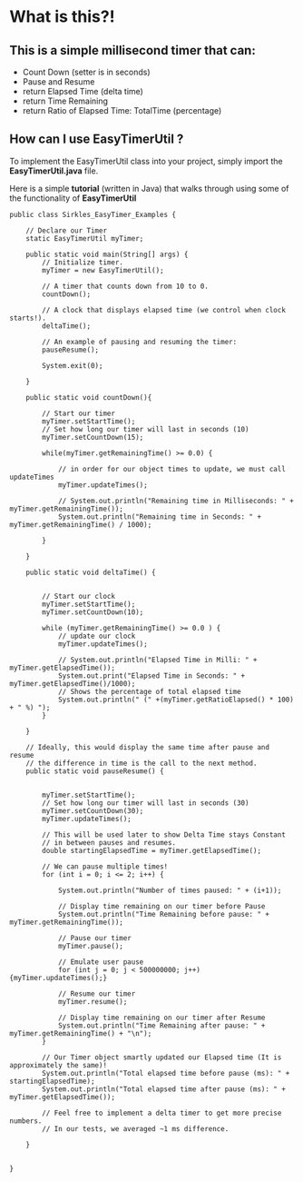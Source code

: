 # What is this?! #

## This is a simple millisecond timer that can: ##

* Count Down (setter is in seconds)
* Pause and Resume
* return Elapsed Time (delta time)
* return Time Remaining
* return Ratio of Elapsed Time: TotalTime (percentage)


## How can I use EasyTimerUtil ? ##

To implement the EasyTimerUtil class into your project, simply import the **EasyTimerUtil.java** file.

Here is a simple **tutorial** (written in Java) that walks through using some of the functionality of **EasyTimerUtil**

```
public class Sirkles_EasyTimer_Examples {

	// Declare our Timer
	static EasyTimerUtil myTimer;

	public static void main(String[] args) {
		// Initialize timer.
		myTimer = new EasyTimerUtil();

		// A timer that counts down from 10 to 0.
		countDown();

		// A clock that displays elapsed time (we control when clock starts!).
		deltaTime();

		// An example of pausing and resuming the timer:
		pauseResume(); 

		System.exit(0);

	}

	public static void countDown(){

		// Start our timer
		myTimer.setStartTime();
		// Set how long our timer will last in seconds (10)
		myTimer.setCountDown(15);

		while(myTimer.getRemainingTime() >= 0.0) {

			// in order for our object times to update, we must call updateTimes
			myTimer.updateTimes();

			// System.out.println("Remaining time in Milliseconds: " + myTimer.getRemainingTime());
			System.out.println("Remaining time in Seconds: " + myTimer.getRemainingTime() / 1000);

		}

	}

	public static void deltaTime() {

		
		// Start our clock
		myTimer.setStartTime();
		myTimer.setCountDown(10);

		while (myTimer.getRemainingTime() >= 0.0 ) {
			// update our clock
			myTimer.updateTimes();

			// System.out.println("Elapsed Time in Milli: " + myTimer.getElapsedTime());
			System.out.print("Elapsed Time in Seconds: " + myTimer.getElapsedTime()/1000);
			// Shows the percentage of total elapsed time
			System.out.println(" (" +(myTimer.getRatioElapsed() * 100) + " %) ");
		}

	}

	// Ideally, this would display the same time after pause and resume
	// the difference in time is the call to the next method.
	public static void pauseResume() { 


		myTimer.setStartTime();
		// Set how long our timer will last in seconds (30)
		myTimer.setCountDown(30);
		myTimer.updateTimes();

		// This will be used later to show Delta Time stays Constant 
		// in between pauses and resumes.
		double startingElapsedTime = myTimer.getElapsedTime();

		// We can pause multiple times!
		for (int i = 0; i <= 2; i++) { 

			System.out.println("Number of times paused: " + (i+1));

			// Display time remaining on our timer before Pause
			System.out.println("Time Remaining before pause: " + myTimer.getRemainingTime());

			// Pause our timer
			myTimer.pause();	

			// Emulate user pause
			for (int j = 0; j < 500000000; j++){myTimer.updateTimes();}

			// Resume our timer
			myTimer.resume();

			// Display time remaining on our timer after Resume
			System.out.println("Time Remaining after pause: " + myTimer.getRemainingTime() + "\n");
		}

		// Our Timer object smartly updated our Elapsed time (It is approximately the same)!
		System.out.println("Total elapsed time before pause (ms): " + startingElapsedTime);
		System.out.println("Total elapsed time after pause (ms): " + myTimer.getElapsedTime());
		
		// Feel free to implement a delta timer to get more precise numbers.
		// In our tests, we averaged ~1 ms difference.

	}


}
```

